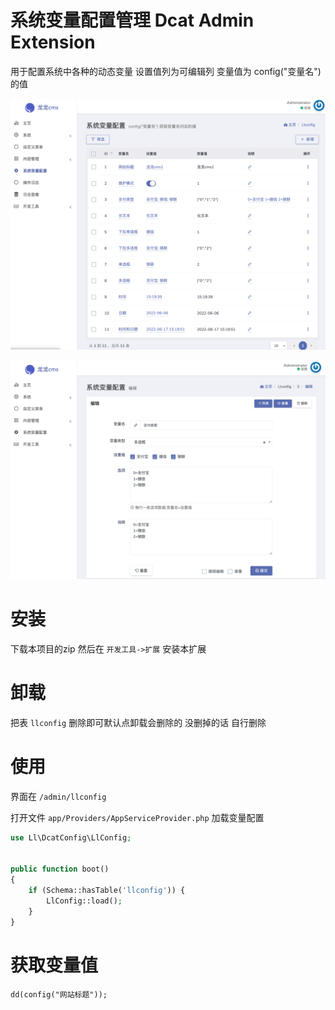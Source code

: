 # 系统变量配置管理 Dcat Admin Extension

用于配置系统中各种的动态变量 设置值列为可编辑列 变量值为 config("变量名") 的值

![image-20220606153442146](images/README/image-20220606153442146.png)

![image-20220605023851837](images/README/image-20220605023851837.png)

# 安装

下载本项目的zip  然后在 `开发工具->扩展` 安装本扩展

# 卸载
把表 `llconfig` 删除即可默认点卸载会删除的 没删掉的话 自行删除

# 使用
界面在 `/admin/llconfig`

打开文件 `app/Providers/AppServiceProvider.php` 
加载变量配置
```php
use Ll\DcatConfig\LlConfig;


public function boot()
{
    if (Schema::hasTable('llconfig')) {
        LlConfig::load();
    }
}
```

# 获取变量值

```
dd(config("网站标题"));

```

